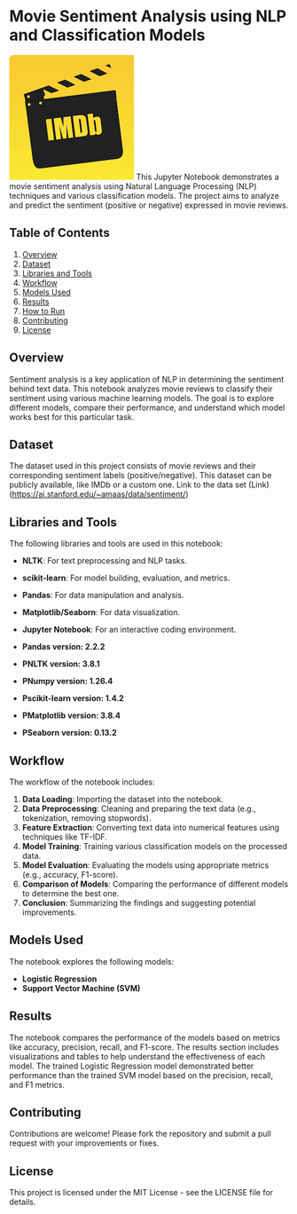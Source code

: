 # Movie Sentiment Analysis using NLP and Classification Models
![Image_Movie](images/example-image-movie.png)
This Jupyter Notebook demonstrates a movie sentiment analysis using Natural Language Processing (NLP) techniques and various classification models. The project aims to analyze and predict the sentiment (positive or negative) expressed in movie reviews.

## Table of Contents

1. [Overview](#overview)
2. [Dataset](#dataset)
3. [Libraries and Tools](#libraries-and-tools)
4. [Workflow](#workflow)
5. [Models Used](#models-used)
6. [Results](#results)
7. [How to Run](#how-to-run)
8. [Contributing](#contributing)
9. [License](#license)

## Overview

Sentiment analysis is a key application of NLP in determining the sentiment behind text data. This notebook analyzes movie reviews to classify their sentiment using various machine learning models. The goal is to explore different models, compare their performance, and understand which model works best for this particular task.

## Dataset

The dataset used in this project consists of movie reviews and their corresponding sentiment labels (positive/negative). This dataset can be publicly available, like IMDb or a custom one.
Link to the data set
(Link)(https://ai.stanford.edu/~amaas/data/sentiment/)
## Libraries and Tools

The following libraries and tools are used in this notebook:

- **NLTK**: For text preprocessing and NLP tasks.
- **scikit-learn**: For model building, evaluation, and metrics.
- **Pandas**: For data manipulation and analysis.
- **Matplotlib/Seaborn**: For data visualization.
- **Jupyter Notebook**: For an interactive coding environment.


- **Pandas version: 2.2.2**
- **PNLTK version: 3.8.1**
- **PNumpy version: 1.26.4**
- **Pscikit-learn version: 1.4.2**
- **PMatplotlib version: 3.8.4**
- **PSeaborn version: 0.13.2**
  
## Workflow

The workflow of the notebook includes:

1. **Data Loading**: Importing the dataset into the notebook.
2. **Data Preprocessing**: Cleaning and preparing the text data (e.g., tokenization, removing stopwords).
3. **Feature Extraction**: Converting text data into numerical features using techniques like TF-IDF.
4. **Model Training**: Training various classification models on the processed data.
5. **Model Evaluation**: Evaluating the models using appropriate metrics (e.g., accuracy, F1-score).
6. **Comparison of Models**: Comparing the performance of different models to determine the best one.
7. **Conclusion**: Summarizing the findings and suggesting potential improvements.

## Models Used

The notebook explores the following models:

- **Logistic Regression**
- **Support Vector Machine (SVM)**


## Results

The notebook compares the performance of the models based on metrics like accuracy, precision, recall, and F1-score. The results section includes visualizations and tables to help understand the effectiveness of each model.
The trained Logistic Regression model demonstrated better performance than the trained SVM model based on the precision, recall, and F1 metrics.

## Contributing
Contributions are welcome! Please fork the repository and submit a pull request with your improvements or fixes.

## License
This project is licensed under the MIT License - see the LICENSE file for details.
